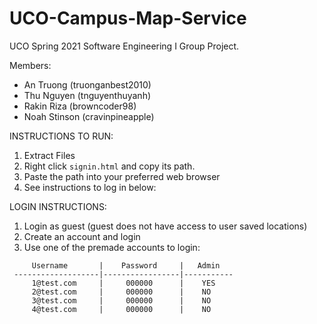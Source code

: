 # UCO-Campus-Map-Service

UCO Spring 2021 Software Engineering I Group Project.

Members:
 - An Truong (truonganbest2010)
 - Thu Nguyen (tnguyenthuyanh)
 - Rakin Riza (browncoder98)
 - Noah Stinson (cravinpineapple)


INSTRUCTIONS TO RUN:
 1. Extract Files
 2. Right click ```signin.html``` and copy its path.
 3. Paste the path into your preferred web browser
 4. See instructions to log in below:


LOGIN INSTRUCTIONS:
 1. Login as guest (guest does not have access to user saved locations)
 2. Create an account and login
 3. Use one of the premade accounts to login:
```
     Username       |    Password     |   Admin
 -------------------|-----------------|-----------
     1@test.com     |     000000      |    YES
     2@test.com     |     000000      |    NO
     3@test.com     |     000000      |    NO
     4@test.com     |     000000      |    NO
```
